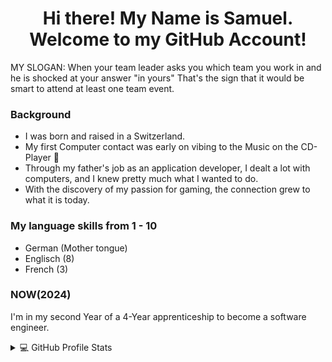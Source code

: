 <h1 align="center" textalign="center">
  Hi there!
  My Name is Samuel.
  <br/> Welcome to my GitHub Account!
</h1>

MY SLOGAN:
When your team leader asks you which team you work in and he is shocked at your answer "in yours"
That's the sign that it would be smart to attend at least one team event.

### Background

- I was born and raised in a Switzerland. 
- My first Computer contact was early on vibing to the Music on the CD-Player 🎸
- Through my father's job as an application developer, I dealt a lot with computers, and I knew pretty much what I wanted to do.
- With the discovery of my passion for gaming, the connection grew to what it is today.

### My language skills from 1 - 10

- German (Mother tongue)
- Englisch (8)
- French (3) 

### NOW(2024)

I'm in my second Year of a 4-Year apprenticeship to become a software engineer.

<details> 
  <summary>💻 GitHub Profile Stats</summary>
  <div>
  <samp>
    <h2 align="center"> Github stats </h2>
      <br/>
    <details open>
  <summary><h3>Languages</h3></summary>
            <p align="center">
        <a href="https://github.com/uruguruu/">
          <img src="https://github-readme-stats.vercel.app/api/top-langs/?username=uruguruu&langs_count=6&theme=gruvbox&layout=compact&hide_border=true"
          alt="1999AZZAR :: overall Top Langs " /></a>
      </p>
        <p align="center">
          <a href="https://github.com/uruguruu/">
          <img width="45%" src="https://github-profile-summary-cards.vercel.app/api/cards/repos-per-language?username=uruguruu&theme=gruvbox&layout=compact&hide_border=true"
          alt="Uruguruu Langs :: Top Langs by repo" />
          <img width="45%" src="https://github-profile-summary-cards.vercel.app/api/cards/most-commit-language?username=uruguruu&theme=gruvbox&layout=compact&hide_border=true"
          alt="Uruguruu Commits :: Top Langs by commit" />
          </a>
        </p>
</details>
    <details open>
  <summary><h3>stasistic</h3></summary>
        <p align="center">
          <a href="https://github.com/uruguruu/">
          <img width="49.5%" src="https://github-readme-stats.vercel.app/api?username=uruguruu&show_icons=true&theme=gruvbox&hide_border=true" />
          <img width="49.5%" src="https://github-readme-streak-stats.herokuapp.com/?user=uruguruu&theme=gruvbox&hide_border=true" />
          </a>
       </p>
     <br>
     </samp>
  </div>    
</details> 

